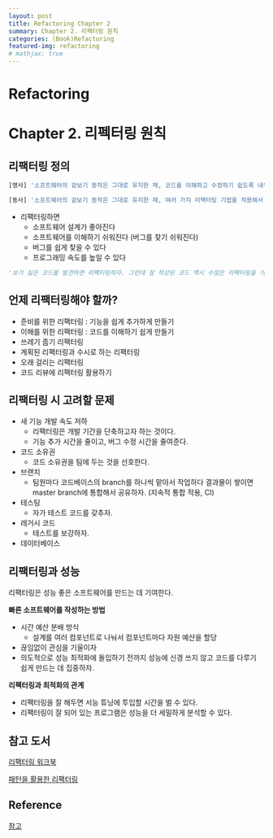 ```yaml
---
layout: post
title: Refactoring Chapter 2
summary: Chapter 2. 리펙터링 원칙
categories: (Book)Refactoring
featured-img: refactoring
# mathjax: true
---
```


# Refactoring

# Chapter 2. 리펙터링 원칙

## 리팩터링 정의

```python
[명사] '소프트웨어의 겉보기 동작은 그대로 유지한 채, 코드를 이해하고 수정하기 쉽도록 내부 구조를 변경하는 기법'

[동사] '소프트웨어의 겉보기 동작은 그대로 유지한 채, 여러 가지 리팩터링 기법을 적용해서 소프트웨어를 재구성하다.'
```

- 리팩터링하면
  - 소프트웨어 설계가 좋아진다
  - 소프트웨어를 이해하기 쉬워진다 (버그를 찾기 쉬워진다)
  - 버그를 쉽게 찾을 수 있다
  - 프로그래밍 속도를 높일 수 있다

```python
'보기 싫은 코드를 발견하면 리팩터링하자. 그런데 잘 작성된 코드 역시 수많은 리팩터링을 거쳐야 한다.''
```

## 언제 리팩터링해야 할까?

- 준비를 위한 리팩터링 : 기능을 쉽게 추가하게 만들기
- 이해를 위한 리팩터링 : 코드를 이해하기 쉽게 만들기
- 쓰레기 줍기 리팩터링
- 계획된 리팩터링과 수시로 하는 리팩터링
- 오래 걸리는 리팩터링
- 코드 리뷰에 리팩터링 활용하기

## 리팩터링 시 고려할 문제

- 새 기능 개발 속도 저하
  - 리팩터링은 개발 기간을 단축하고자 하는 것이다. 
  - 기능 추가 시간을 줄이고, 버그 수정 시간을 줄여준다.
- 코드 소유권
  - 코드 소유권을 팀에 두는 것을 선호한다.
- 브랜치
  - 팀원마다 코드베이스의 branch를 하나씩 맡아서 작업하다 결과물이 쌓이면 master branch에 통합해서 공유하자. (지속적 통합 적용, CI)
- 테스팅
  - 자가 테스트 코드를 갖추자.
- 레거시 코드
  - 테스트를 보강하자.
- 데이터베이스

## 리팩터링과 성능

리팩터링은 성능 좋은 소프트웨어를 만드는 데 기여한다.

**빠른 소프트웨어를 작성하는 방법**

- 시간 예산 분배 방식
  - 설계를 여러 컴포넌트로 나눠서 컴포넌트마다 자원 예산을 할당
- 끊임없이 관심을 기울이자
- 의도적으로 성능 최적화에 돌입하기 전까지 성능에 신경 쓰지 않고 코드를 다루기 쉽게 만드는 데 집중하자.

**리펙터링과 최적화의 관계**

- 리팩터링을 잘 해두면 서능 튜닝에 투입할 시간을 벌 수 있다.
- 리팩터링이 잘 되어 있는 프로그램은 성능을 더 세밀하게 분석할 수 있다.

## 참고 도서

[리팩터링 워크북](http://www.kyobobook.co.kr/product/detailViewKor.laf?mallGb=KOR&ejkGb=KOR&barcode=9788991268159)

[패턴을 활용한 리팩터링](http://www.kyobobook.co.kr/product/detailViewKor.laf?mallGb=KOR&ejkGb=KOR&barcode=9788991268920)

## Reference

[참고](https://github.com/yujeongJeon/yujeongJeon.github.io)
